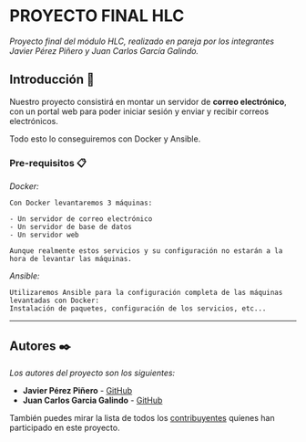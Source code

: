 # PROYECTO FINAL HLC

_Proyecto final del módulo HLC, realizado en pareja por los integrantes Javier Pérez Piñero y Juan Carlos García Galindo._

## Introducción 🚀

Nuestro proyecto consistirá en montar un servidor de **correo electrónico**, con un portal web para poder iniciar sesión y enviar y recibir correos electrónicos. 

Todo esto lo conseguiremos con Docker y Ansible.

### Pre-requisitos 📋

_Docker:_

```
Con Docker levantaremos 3 máquinas:

- Un servidor de correo electrónico
- Un servidor de base de datos
- Un servidor web

Aunque realmente estos servicios y su configuración no estarán a la hora de levantar las máquinas.
```

_Ansible:_

```
Utilizaremos Ansible para la configuración completa de las máquinas levantadas con Docker:
Instalación de paquetes, configuración de los servicios, etc...
```

---
## Autores ✒️

_Los autores del proyecto son los siguientes:_

* **Javier Pérez Piñero** - [GitHub](https://github.com/javierperez2000)
* **Juan Carlos Garcia Galindo** - [GitHub](https://github.com/juancagarrucha)

También puedes mirar la lista de todos los [contribuyentes](https://github.com/javierperez2000/proyectoHLC/contributors) quíenes han participado en este proyecto. 
